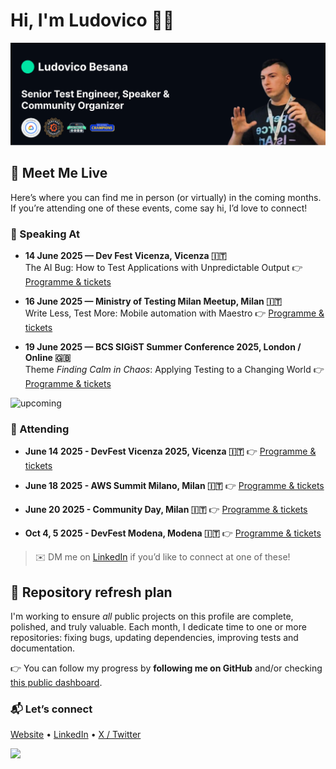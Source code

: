 # Hi, I'm Ludovico 👋🏻

<img src="images/cover-github-2025-cropped.png" alt="Banner image">

## 🤝 Meet Me Live

Here’s where you can find me in person (or virtually) in the coming months. If you’re attending one of these events, come say hi, I’d love to connect!

### 🎤 Speaking At
- **14 June 2025 — Dev Fest Vicenza, Vicenza 🇮🇹**  
   The AI Bug: How to Test Applications with Unpredictable Output
 👉 [Programme & tickets](https://devfestvicenza.it/)

-  **16 June 2025 — Ministry of Testing Milan Meetup, Milan 🇮🇹**  
   Write Less, Test More: Mobile automation with Maestro
 👉 [Programme & tickets](https://www.meetup.com/it-IT/mot-milan/events/308062631/)

- **19 June 2025 — BCS SIGiST Summer Conference 2025, London / Online 🇬🇧**  
  Theme *Finding Calm in Chaos*: Applying Testing to a Changing World
  👉 [Programme & tickets](https://www.bcs.org/membership-and-registrations/member-communities/software-testing-specialist-group/conferences/bcs-sigist-summer-conference-2025/)

<img src="https://i.imgur.com/StxLOfe.png" alt="upcoming" width="1200"/>

### 🧭 Attending
- **June 14 2025 - DevFest Vicenza 2025, Vicenza 🇮🇹**
  👉 [Programme & tickets](https://gdg.community.dev/gdg-vicenza/)

- **June 18 2025 - AWS Summit Milano, Milan 🇮🇹**
  👉 [Programme & tickets](https://aws.amazon.com/it/events/summits/milano/)

- **June 20 2025 - Community Day, Milan 🇮🇹**
  👉 [Programme & tickets](https://www.techcommunityday.it/)

- **Oct 4, 5 2025 - DevFest Modena, Modena 🇮🇹**
 👉 [Programme & tickets](https://devfest.modena.it/)

> ✉️ DM me on [LinkedIn](https://linkedin.com/in/ludovicobesana) if you’d like to connect at one of these!

## 🔄 Repository refresh plan
I'm working to ensure *all* public projects on this profile are complete, polished, and truly valuable.
Each month, I dedicate time to one or more repositories: fixing bugs, updating dependencies, improving tests and documentation.

  👉 You can follow my progress by **following me on GitHub** and/or checking [this public dashboard](https://github.com/users/ludovicobesana/projects/8).

### 📬 Let’s connect
[Website](https://ludovicobesana.com) • [LinkedIn](https://linkedin.com/in/ludovicobesana) • [X / Twitter](https://x.com/ludovicobesana)

<p align="left">
  <img src="https://github-readme-stats.vercel.app/api?username=ludovicobesana&count_private=true&theme=dark" />
</p>

<!--
# 🎉 Community Day 2025 –  See you in Milan!

<a href="https://www.techcommunityday.it/"><img src="https://i.imgur.com/uWchmvY.png" alt="Community Day 2025 Cover Image"></a>

### 👉 https://www.techcommunityday.it/

---
## 💜 Become Part of Something Great: Join <a href="https://codingbunker.it/">Coding Bunker</a>!
<a href="https://www.meetup.com/coding-bunker/join/"><img src="https://www.codingbunker.it/_next/static/media/team.d110833b.png" alt="Join Coding Bunker"></a>

👩‍💻 Collaborate, Learn, and Grow Together
- 🚀 Connect with like-minded developers and tech enthusiasts.
- 💡 Explore open-source projects and innovative ideas.
- 🎓 Learn from workshops, talks, and hands-on experiences. 

**🌟 Ready to code, create, and collaborate?**

- 👉 [Join us on Meetup!](https://www.meetup.com/coding-bunker/join/)
- 👉 [Check out our open-source projects and contribute on GitHub :octocat:](https://github.com/Coding-Bunker)


<!--
# 📖 Recommended Articles

### [Nearform tech experts attended Codemotion 2024: Read about their experiences](https://www.nearform.com/digital-community/nearform-tech-experts-attended-codemotion-2024-read-about-their-experiences/)

<a href="https://www.nearform.com/digital-community/nearform-tech-experts-attended-codemotion-2024-read-about-their-experiences/"><img src="https://i.imgur.com/RJo47Px.png"></a>

A group of Nearformers gave talks, learned from the event’s other speakers and attended workshops

👉 [Read the full article](https://www.nearform.com/digital-community/nearform-tech-experts-attended-codemotion-2024-read-about-their-experiences/)


### [Streamline Your Mobile Testing with Maestro](https://www.nearform.com/digital-community/streamline-your-mobile-testing-with-maestro/)

<a href="https://www.nearform.com/digital-community/streamline-your-mobile-testing-with-maestro/"><img src="https://i.imgur.com/82FpjnM.png"></a>

Discover how to enhance your mobile testing workflow with Maestro, a powerful tool designed to make your testing process more efficient and effective.

👉 [Read the full article](https://www.nearform.com/digital-community/streamline-your-mobile-testing-with-maestro/)


---

### Reach me on:
<p>
<a href="https://www.linkedin.com/in/ludovicobesana/">
  <img src="https://img.shields.io/badge/linkedin-%230077B5.svg?&style=for-the-badge&logo=linkedin&logoColor=white" />        
</a>
-->
  <!--
```js
if awake:
  code()
elif tired:
  drink_coffe()
```
-->
<!--<img width="251" alt="Schermata_2023-05-22_alle_02 40 56-removebg-preview" src="https://github.com/ludovicobesana/ludovicobesana/assets/35035423/a52c05ec-cfef-4e8c-9ee4-a00d27bf0191">-->
<!--
I'm a 🐞 QA Engineer and 💻 Developer who loves to automate and find bugs. 

I'm a 🐧 Linux lover, but 🍎 macOS is so beautiful that it can't not be used.

I'm currently working on:
-   :octocat: [GitHub](https://github.com/ludovicobesana?tab=repositories): To ensure that you can find useful resources here 


Here are the languages, frameworks, and libraries that I'm most comfortable using:

-   🐍 Python: Is my favourite language
-   📒 JavaScript (+ TypeScript): React, Next
-   🤖 Robot Framework: For all of my testing needs (including making coffee lol)
-   🖼️ Tailwind CSS
-   🐋 Docker: For starting projects 
-->

<!--
Reach me on:
<p>
<a href="https://www.linkedin.com/in/ludovicobesana/">
  <img src="https://img.shields.io/badge/linkedin-%230077B5.svg?&style=for-the-badge&logo=linkedin&logoColor=white" />        
</a>&nbsp;&nbsp;

-->

<!--<a href="https://www.tiktok.com/@ludovicobesana">
  <img src="https://img.shields.io/badge/TikTok-000000?style=for-the-badge&logo=tiktok&logoColor=white" />
</a>&nbsp;&nbsp;
</p> 

Thank you for visiting my profile! 🙏-->
